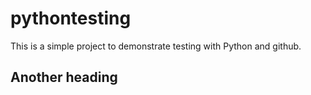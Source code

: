 # pythontesting

This is a simple project to demonstrate testing with Python and github.

## Another heading



